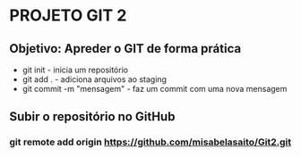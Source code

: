 # PROJETO GIT 2

## Objetivo: Apreder o GIT de forma prática
* git init - inicia um repositório
* git add . - adiciona arquivos ao staging
* git commit -m "mensagem" - faz um commit com uma nova mensagem 

## Subir o repositório no GitHub
### git remote add origin https://github.com/misabelasaito/Git2.git